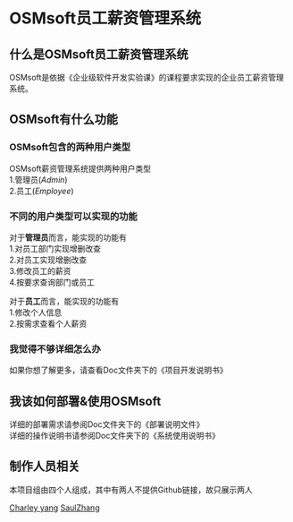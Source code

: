 
# OSMsoft员工薪资管理系统  

## 什么是OSMsoft员工薪资管理系统  

OSMsoft是依据《企业级软件开发实验课》的课程要求实现的企业员工薪资管理系统。  

## OSMsoft有什么功能  

### OSMsoft包含的两种用户类型  

OSMsoft薪资管理系统提供两种用户类型  
1.管理员$(Admin)$  
2.员工$(Employee)$  

### 不同的用户类型可以实现的功能  

对于**管理员**而言，能实现的功能有  
1.对员工部门实现增删改查  
2.对员工实现增删改查  
3.修改员工的薪资  
4.按要求查询部门或员工  

对于**员工**而言，能实现的功能有  
1.修改个人信息  
2.按需求查看个人薪资  

### 我觉得不够详细怎么办  

如果你想了解更多，请查看Doc文件夹下的《项目开发说明书》  

## 我该如何部署&使用OSMsoft  

详细的部署需求请参阅Doc文件夹下的《部署说明文件》  
详细的操作说明书请参阅Doc文件夹下的《系统使用说明书》  

## 制作人员相关  

本项目组由四个人组成，其中有两人不提供Github链接，故只展示两人  

[Charley yang](https://github.com/CharleyYoung)
[SaulZhang](https://github.com/SaulZhang)  
